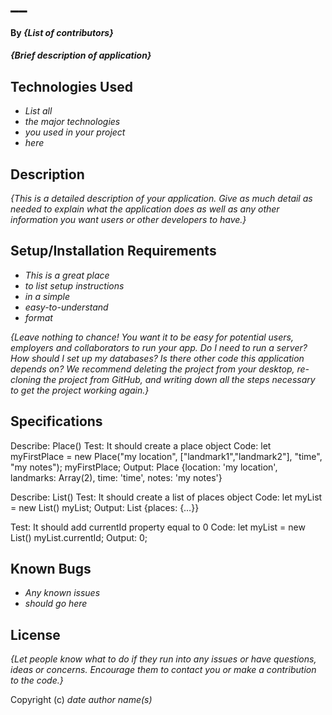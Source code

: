 # __

#### By _**{List of contributors}**_

#### _{Brief description of application}_

## Technologies Used

* _List all_
* _the major technologies_
* _you used in your project_
* _here_

## Description

_{This is a detailed description of your application. Give as much detail as needed to explain what the application does as well as any other information you want users or other developers to have.}_

## Setup/Installation Requirements

* _This is a great place_
* _to list setup instructions_
* _in a simple_
* _easy-to-understand_
* _format_

_{Leave nothing to chance! You want it to be easy for potential users, employers and collaborators to run your app. Do I need to run a server? How should I set up my databases? Is there other code this application depends on? We recommend deleting the project from your desktop, re-cloning the project from GitHub, and writing down all the steps necessary to get the project working again.}_

## Specifications

Describe: Place()
Test: It should create a place object
Code: let myFirstPlace = new Place("my location", ["landmark1","landmark2"], "time", "my notes");
      myFirstPlace;
Output: Place {location: 'my location', landmarks: Array(2), time: 'time', notes: 'my notes'}    

Describe: List()
Test: It should create a list of places object
Code: let myList = new List()
      myList;
Output: List {places: {…}}

Test: It should add currentId property equal to 0
Code: let myList = new List()
      myList.currentId;
Output: 0;

## Known Bugs

* _Any known issues_
* _should go here_

## License

_{Let people know what to do if they run into any issues or have questions, ideas or concerns.  Encourage them to contact you or make a contribution to the code.}_

Copyright (c) _date_ _author name(s)_